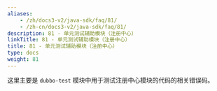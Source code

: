 ```yaml
---
aliases:
    - /zh/docs3-v2/java-sdk/faq/81/
    - /zh-cn/docs3-v2/java-sdk/faq/81/
description: 81 - 单元测试辅助模块（注册中心）
linkTitle: 81 - 单元测试辅助模块（注册中心）
title: 81 - 单元测试辅助模块（注册中心）
type: docs
weight: 81
---
```






这里主要是 `dubbo-test` 模块中用于测试注册中心模块的代码的相关错误码。